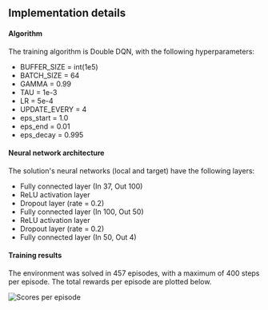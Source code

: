 ## Implementation details

#### Algorithm

The training algorithm is Double DQN, with the following hyperparameters:

* BUFFER_SIZE = int(1e5)
* BATCH_SIZE = 64
* GAMMA = 0.99
* TAU = 1e-3
* LR = 5e-4
* UPDATE_EVERY = 4
* eps_start = 1.0
* eps_end = 0.01
* eps_decay = 0.995

#### Neural network architecture

The solution's neural networks (local and target) have the following layers:

* Fully connected layer (In 37, Out 100)
* ReLU activation layer
* Dropout layer (rate = 0.2)
* Fully connected layer (In 100, Out 50)
* ReLU activation layer
* Dropout layer (rate = 0.2)
* Fully connected layer (In 50, Out 4)

#### Training results

The environment was solved in 457 episodes, with a maximum of 400 steps per episode.
The total rewards per episode are plotted below.

![Scores per episode](https://github.com/christos-pan/deep-reinforcement-learning/blob/master/Navigation/scores-per-episode-plot.png)

